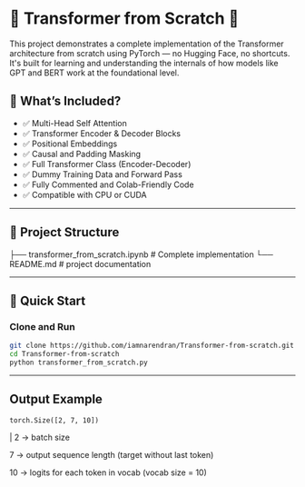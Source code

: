 # 🧠 Transformer from Scratch 🚀

This project demonstrates a complete implementation of the Transformer architecture from scratch using PyTorch — no Hugging Face, no shortcuts. It's built for learning and understanding the internals of how models like GPT and BERT work at the foundational level.

## 📌 What’s Included?

- ✅ Multi-Head Self Attention  
- ✅ Transformer Encoder & Decoder Blocks  
- ✅ Positional Embeddings  
- ✅ Causal and Padding Masking  
- ✅ Full Transformer Class (Encoder-Decoder)  
- ✅ Dummy Training Data and Forward Pass  
- ✅ Fully Commented and Colab-Friendly Code  
- ✅ Compatible with CPU or CUDA

---

## 📂 Project Structure

├── transformer_from_scratch.ipynb 
          # Complete implementation
└── README.md 
          # project documentation

---

## 🚀 Quick Start

### Clone and Run
```bash
git clone https://github.com/iamnarendran/Transformer-from-scratch.git
cd Transformer-from-scratch
python transformer_from_scratch.py
```

---

## Output Example

```
torch.Size([2, 7, 10])
```

| 2 → batch size

7 → output sequence length (target without last token)

10 → logits for each token in vocab (vocab size = 10)